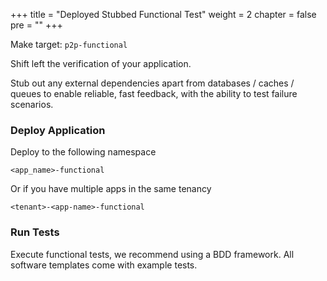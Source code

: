 +++
title = "Deployed Stubbed Functional Test"
weight = 2
chapter = false
pre = ""
+++

Make target: `p2p-functional`

Shift left the verification of your application.

Stub out any external dependencies apart from databases / caches / queues to enable reliable, fast feedback, with
the ability to test failure scenarios.

### Deploy Application

Deploy to the following namespace

`<app_name>-functional`

 Or if you have multiple apps in the same tenancy

`<tenant>-<app-name>-functional`

### Run Tests

Execute functional tests, we recommend using a BDD framework. All software templates come with example tests.
